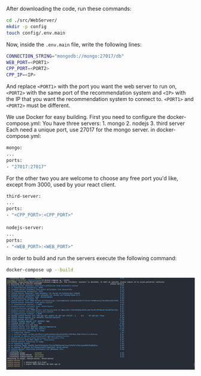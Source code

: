 After downloading the code, run these commands:
```bash
cd ./src/WebServer/
mkdir -p config
touch config/.env.main
```
Now, inside the `.env.main` file, write the following lines:
 ```bash
CONNECTION_STRING="mongodb://mongo:27017/db"
WEB_PORT=<PORT1>
CPP_PORT=<PORT2>
CPP_IP=<IP>
```
And replace `<PORT1>` with the port you want the web server to run on, `<PORT2>` with the same port of the recommendation system and `<IP>` with the IP that you want the recommendation system to connect to. `<PORT1>` and `<PORT2>` must be different.

We use Docker for easy building.
First you need to configure the docker-compose.yml:
You have three servers:
    1. mongo
    2. nodejs
    3. third server
Each need a unique port, use 27017 for the mongo server.
in docker-compose.yml:
```bash
mongo:
...
ports:
- "27017:27017"
```

For the other two you are welcome to choose any free port you'd like, except from 3000, used by your react client.
```bash
third-server:
...
ports:
- "<CPP_PORT>:<CPP_PORT>"

nodejs-server:
...
ports:
- "<WEB_PORT>:<WEB_PORT>"
```

In order to build and run the servers execute the following command:
```bash
docker-compose up --build
```

![](../../PreviewImages/Web/DockerCompose.png)
